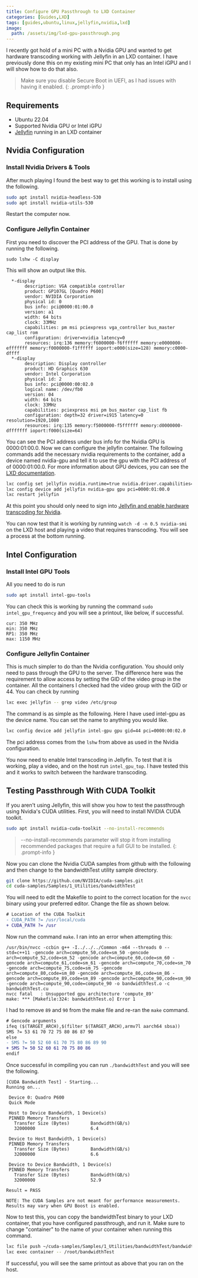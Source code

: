 ```yaml
---
title: Configure GPU Passthrough to LXD Container
categories: [Guides,LXD]
tags: [guides,ubuntu,linux,jellyfin,nvidia,lxd]
image: 
  path: /assets/img/lxd-gpu-passthrough.png
---
```


I recently got hold of a mini PC with a Nvidia GPU and wanted to get hardware transcoding working with Jellyfin in an LXD container. I have previously done this on my existing mini PC that only has an Intel iGPU and I will show how to do that also.

> Make sure you disable Secure Boot in UEFI, as I had issues with having it enabled.
{: .prompt-info }

## Requirements

- Ubuntu 22.04
- Supported Nvidia GPU or Intel iGPU
- [Jellyfin](https://jellyfin.org/) running in an LXD container

## Nvidia Configuration
### Install Nvidia Drivers & Tools

After much playing I found the best way to get this working is to install using the following.

```bash
sudo apt install nvidia-headless-530
sudo apt install nvidia-utils-530
```

Restart the computer now.

### Configure Jellyfin Container

First you need to discover the PCI address of the GPU. That is done by running the following.

`sudo lshw -C display`

This will show an output like this.

```
  *-display
       description: VGA compatible controller
       product: GP107GL [Quadro P600]
       vendor: NVIDIA Corporation
       physical id: 0
       bus info: pci@0000:01:00.0
       version: a1
       width: 64 bits
       clock: 33MHz
       capabilities: pm msi pciexpress vga_controller bus_master cap_list rom
       configuration: driver=nvidia latency=0
       resources: irq:136 memory:f6000000-f6ffffff memory:e0000000-efffffff memory:f0000000-f1ffffff ioport:e000(size=128) memory:c0000-dffff
  *-display
       description: Display controller
       product: HD Graphics 630
       vendor: Intel Corporation
       physical id: 2
       bus info: pci@0000:00:02.0
       logical name: /dev/fb0
       version: 04
       width: 64 bits
       clock: 33MHz
       capabilities: pciexpress msi pm bus_master cap_list fb
       configuration: depth=32 driver=i915 latency=0 resolution=1920,1080
       resources: irq:135 memory:f5000000-f5ffffff memory:d0000000-dfffffff ioport:f000(size=64)
```

You can see the PCI address under bus info for the Nvidia GPU is 0000:01:00.0. Now we can configure the jellyfin container.
The following commands add the necessary nvidia requirements to the container, add a device named nvidia-gpu and tell it to use the gpu with the PCI address of of 0000:01:00.0.
For more information about GPU devices, you can see the [LXD documentation](https://linuxcontainers.org/lxd/docs/latest/reference/devices_gpu/).

```bash
lxc config set jellyfin nvidia.runtime=true nvidia.driver.capabilities=all
lxc config device add jellyfin nvidia-gpu gpu pci=0000:01:00.0
lxc restart jellyfin
```

At this point you should only need to sign into [Jellyfin and enable hardware transcoding for Nvidia](https://jellyfin.org/docs/general/administration/hardware-acceleration/nvidia).

You can now test that it is working by running `watch -d -n 0.5 nvidia-smi` on the LXD host and playing a video that requires transcoding. You will see a process at the bottom running.

## Intel Configuration
### Install Intel GPU Tools

All you need to do is run

```bash
sudo apt install intel-gpu-tools
```

You can check this is working by running the command `sudo intel_gpu_frequency` and you will see a printout, like below, if successful.

```
cur: 350 MHz
min: 350 MHz
RP1: 350 MHz
max: 1150 MHz
```

### Configure Jellyfin Container

This is much simpler to do than the Nvidia configuration. You should only need to pass through the GPU to the server. The difference here was the requirement to allow access by setting the GID of the video group in the container. All the containers I checked had the video group with the GID or 44. You can check by running

```bash
lxc exec jellyfin -- grep video /etc/group
```

The command is as simple as the following. Here I have used intel-gpu as the device name. You can set the name to anything you would like.

```bash
lxc config device add jellyfin intel-gpu gpu gid=44 pci=0000:00:02.0
```

The pci address comes from the `lshw` from above as used in the Nvidia configuration.

You now need to enable Intel transcoding in Jellyfin. To test that it is working, play a video, and on the host run `intel_gpu_top`. I have tested this and it works to switch between the hardware transcoding.

## Testing Passthrough With CUDA Toolkit

If you aren't using Jellyfin, this will show you how to test the passthrough using Nvidia's CUDA utilities. First, you will need to install NVIDIA CUDA toolkit.

```bash
sudo apt install nvidia-cuda-toolkit --no-install-recommends
```

> --no-install-recommends parameter will stop it from installing recommended packages that require a full GUI to be installed.
{: .prompt-info }

Now you can clone the Nvidia CUDA samples from github with the following and then change to the bandwidthTest utility sample directory.

```bash
git clone https://github.com/NVIDIA/cuda-samples.git
cd cuda-samples/Samples/1_Utilities/bandwidthTest
```

You will need to edit the Makefile to point to the correct location for the `nvcc` binary using your preferred editor. Change the file as shown below.

```diff
# Location of the CUDA Toolkit
- CUDA_PATH ?= /usr/local/cuda
+ CUDA_PATH ?= /usr
```

Now run the command `make`. I ran into an error when attempting this:

```
/usr/bin/nvcc -ccbin g++ -I../../../Common -m64 --threads 0 --std=c++11 -gencode arch=compute_50,code=sm_50 -gencode arch=compute_52,code=sm_52 -gencode arch=compute_60,code=sm_60 -gencode arch=compute_61,code=sm_61 -gencode arch=compute_70,code=sm_70 -gencode arch=compute_75,code=sm_75 -gencode arch=compute_80,code=sm_80 -gencode arch=compute_86,code=sm_86 -gencode arch=compute_89,code=sm_89 -gencode arch=compute_90,code=sm_90 -gencode arch=compute_90,code=compute_90 -o bandwidthTest.o -c bandwidthTest.cu
nvcc fatal   : Unsupported gpu architecture 'compute_89'
make: *** [Makefile:324: bandwidthTest.o] Error 1
```

I had to remove `89` and `90` from the make file and re-ran the `make` command.

```diff
# Gencode arguments
ifeq ($(TARGET_ARCH),$(filter $(TARGET_ARCH),armv7l aarch64 sbsa))
SMS ?= 53 61 70 72 75 80 86 87 90
else
- SMS ?= 50 52 60 61 70 75 80 86 89 90
+ SMS ?= 50 52 60 61 70 75 80 86
endif
```

Once successful in compiling you can run `./bandwidthTest` and you will see the following.

```
[CUDA Bandwidth Test] - Starting...
Running on...

 Device 0: Quadro P600
 Quick Mode

 Host to Device Bandwidth, 1 Device(s)
 PINNED Memory Transfers
   Transfer Size (Bytes)        Bandwidth(GB/s)
   32000000                     6.4

 Device to Host Bandwidth, 1 Device(s)
 PINNED Memory Transfers
   Transfer Size (Bytes)        Bandwidth(GB/s)
   32000000                     6.6

 Device to Device Bandwidth, 1 Device(s)
 PINNED Memory Transfers
   Transfer Size (Bytes)        Bandwidth(GB/s)
   32000000                     52.9

Result = PASS

NOTE: The CUDA Samples are not meant for performance measurements. Results may vary when GPU Boost is enabled.
```

Now to test this, you can copy the bandwidthTest binary to your LXD container, that you have configured passthrough, and run it. Make sure to change "container" to the name of your container when running this command.

```bash
lxc file push ~/cuda-samples/Samples/1_Utilities/bandwidthTest/bandwidthTest container/root/
lxc exec container -- /root/bandwidthTest
```

If successful, you will see the same printout as above that you ran on the host.
